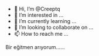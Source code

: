 - 👋 Hi, I’m @Creeptq
- 👀 I’m interested in ...
- 🌱 I’m currently learning ...
- 💞️ I’m looking to collaborate on ...
- 📫 How to reach me ...

<!---
Creeptq/Creeptq is a ✨ special ✨ repository because its `README.md` (this file) appears on your GitHub profile.
You can click the Preview link to take a look at your changes.
--->
Bir eğitmen arıyorum......
